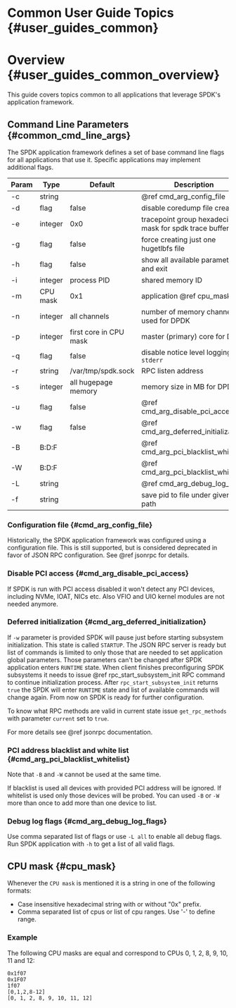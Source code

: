 # Common User Guide Topics {#user_guides_common}

# Overview {#user_guides_common_overview}

This guide covers topics common to all applications that leverage SPDK's application framework.

## Command Line Parameters {#common_cmd_line_args}

The SPDK application framework defines a set of base command line flags for all applications that use it. Specific applications may implement additional flags.

Param    | Type     | Default                | Description
-------- | -------- | ---------------------- | -----------
-c       | string   |                        | @ref cmd_arg_config_file
-d       | flag     | false                  | disable coredump file creation
-e       | integer  | 0x0                    | tracepoint group hexadecimal mask for spdk trace buffers
-g       | flag     | false                  | force creating just one hugetlbfs file
-h       | flag     | false                  | show all available parameters and exit
-i       | integer  | process PID            | shared memory ID
-m       | CPU mask | 0x1                    | application @ref cpu_mask
-n       | integer  | all channels           | number of memory channels used for DPDK
-p       | integer  | first core in CPU mask | master (primary) core for DPDK
-q       | flag     | false                  | disable notice level logging to `stderr`
-r       | string   | /var/tmp/spdk.sock     | RPC listen address
-s       | integer  | all hugepage memory    | memory size in MB for DPDK
-u       | flag     | false                  | @ref cmd_arg_disable_pci_access.
-w       | flag     | false                  | @ref cmd_arg_deferred_initialization
-B       | B:D:F    |                        | @ref cmd_arg_pci_blacklist_whitelist.
-W       | B:D:F    |                        | @ref cmd_arg_pci_blacklist_whitelist.
-L       | string   |                        | @ref cmd_arg_debug_log_flags
-f       | string   |                        | save pid to file under given path

### Configuration file {#cmd_arg_config_file}

Historically, the SPDK application framework was configured using a configuration file. This is still supported, but is considered deprecated in favor of JSON RPC configuration. See @ref jsonrpc for details.

### Disable PCI access {#cmd_arg_disable_pci_access}

If SPDK is run with PCI access disabled it won't detect any PCI devices, including NVMe, IOAT, NICs etc. Also VFIO and UIO
kernel modules are not needed anymore.

### Deferred initialization {#cmd_arg_deferred_initialization}

If `-w` parameter is provided SPDK will pause just before starting subsystem initialization. This state is called `STARTUP`.
The JSON RPC server is ready but list of commands is limited to only those that are needed to set application global parameters.
Those parameters can't be changed after SPDK application enters `RUNTIME` state. When client finishes preconfiguring SPDK subsystems
it needs to issue @ref rpc_start_subsystem_init RPC command to continue initialization process. After `rpc_start_subsystem_init`
returns `true` the SPDK will enter `RUNTIME` state and list of available commands will change again. From now on SPDK is ready
for further configuration.

To know what RPC methods are valid in current state issue `get_rpc_methods` with parameter `current` set to `true`.

For more details see @ref jsonrpc documentation.

### PCI address blacklist and white list {#cmd_arg_pci_blacklist_whitelist}

Note that `-B` and `-W` cannot be used at the same time.

If blacklist is used all devices with provided PCI address will be ignored. If whitelist is used only those
devices will be probed. You can used `-B` or `-W` more than once to add more than one device to list.

### Debug log flags {#cmd_arg_debug_log_flags}

Use comma separated list of flags or use `-L all` to enable all debug flags. Run SPDK application with `-h` to get a list
of all valid flags.

## CPU mask {#cpu_mask}

Whenever the `CPU mask` is mentioned it is a string in one of the following formats:

- Case insensitive hexadecimal string with or without "0x" prefix.
- Comma separated list of cpus or list of cpu ranges. Use '-' to define range.


### Example

The following CPU masks are equal and correspond to CPUs 0, 1, 2, 8, 9, 10, 11 and 12:

~~~
0x1f07
0x1F07
1f07
[0,1,2,8-12]
[0, 1, 2, 8, 9, 10, 11, 12]
~~~
